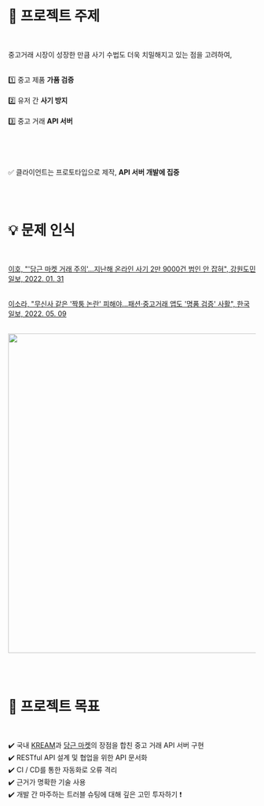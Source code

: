 # 🏹 프로젝트 주제

<br/>

중고거래 시장이 성장한 만큼 사기 수법도 더욱 치밀해지고 있는 점을 고려하여, <br/><br/>

1️⃣ 중고 제품 **가품 검증** <br/><br/>
2️⃣ 유저 간 **사기 방지** <br/><br/>
3️⃣ 중고 거래 **API 서버** <br/><br/>

<br/><br/>

✅ 클라이언트는 프로토타입으로 제작, **API 서버 개발에 집중**

<br/><br/>

# 💡 문제 인식

<br/>

[이호, "'당근 마켓 거래 주의'...지난해 온라인 사기 2만 9000건 범인 안 잡혀", 강원도민일보, 2022. 01. 31](https://www.kado.net/news/articleView.html?idxno=1110919)<br/><br/>

[이소라, "무신사 같은 '짝퉁 논란' 피해야…패션·중고거래 앱도 '명품 검증' 사활", 한국일보, 2022. 05. 09](https://m.hankookilbo.com/News/Read/A2022050814420005837)<br/><br/>

<img src="https://user-images.githubusercontent.com/76596316/173557677-828247ce-6371-4f67-83f8-b82da3c425a7.png" width="650" />

<br/><br/>

# 🏹 프로젝트 목표 

<br/>

✔️ 국내 [KREAM](https://kream.co.kr/)과 [당근 마켓](https://www.daangn.com/)의 장점을 합친 중고 거래 API 서버 구현 <br/>
✔️ RESTful API 설계 및 협업을 위한 API 문서화 <br/>
✔️ CI / CD를 통한 자동화로 오류 격리 <br/>
✔️ 근거가 명확한 기술 사용 <br/>
✔️ 개발 간 마주하는 트러블 슈팅에 대해 깊은 고민 투자하기 ❗ <br/>

<br/>
